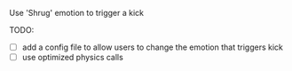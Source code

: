Use 'Shrug' emotion to trigger a kick

TODO: 
- [ ] add a config file to allow users to change the emotion that triggers kick
- [ ] use optimized physics calls
